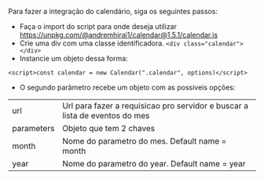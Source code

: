 Para fazer a integração do calendário, siga os seguintes passos:

- Faça o import do script para onde deseja utilizar
  <a href="https://unpkg.com/@andremhirai1/calendar@1.5.1/calendar.js">https://unpkg.com/@andremhirai1/calendar@1.5.1/calendar.js</a>
- Crie uma div com uma classe identificadora. 
  ```<div class="calendar"> </div>```
- Instancie um objeto dessa forma:

```<script>const calendar = new Calendar(".calendar", options)</script>```

- O segundo parâmetro recebe um objeto com as possíveis opções:

<table>
    <tr>
        <td>url</td>
        <td>Url para fazer a requisicao pro servidor e buscar a lista de eventos do mes</td>
    </tr>
    <tr>
        <td>parameters</td>
        <td>Objeto que tem 2 chaves</td>
    </tr>
    <tr>
        <td>month</td>
        <td>Nome do parametro do mes. Default name = month</td>
    </tr>
    <tr>
        <td>year</td>
        <td>Nome do parametro do year. Default name = year</td>
    </tr>
</table>
